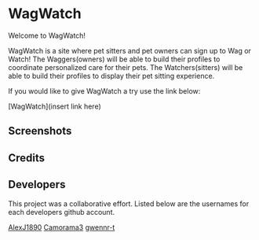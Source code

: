 # WagWatch

Welcome to WagWatch!

WagWatch is a site where pet sitters and pet owners can sign up to Wag or Watch! The Waggers(owners) will be able to build their profiles to coordinate personalized care for their pets. The Watchers(sitters) will be able to build their profiles to display their pet sitting experience.

If you would like to give WagWatch a try use the link below:

[WagWatch](insert link here)

## Screenshots

## Credits

## Developers

This project was a collaborative effort. Listed below are the usernames for each developers github account.

[AlexJ1890](https://github.com/AlexJ1890)
[Camorama3](https://github.com/Camorama3)
[gwennr-t](https://github.com/gwennr-t)